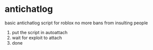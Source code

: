 # antichatlog
basic antichatlog script for roblox
no more bans from insulting people

1. put the script in autoattach
2. wait for exploit to attach
3. done
